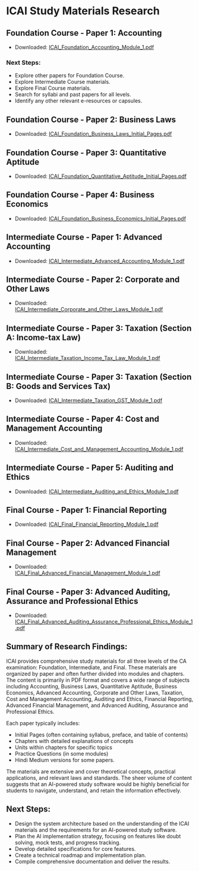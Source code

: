 # ICAI Study Materials Research

## Foundation Course - Paper 1: Accounting

- Downloaded: [ICAI_Foundation_Accounting_Module_1.pdf](https://resource.cdn.icai.org/83877bos67662.pdf)

### Next Steps:
- Explore other papers for Foundation Course.
- Explore Intermediate Course materials.
- Explore Final Course materials.
- Search for syllabi and past papers for all levels.
- Identify any other relevant e-resources or capsules.



## Foundation Course - Paper 2: Business Laws

- Downloaded: [ICAI_Foundation_Business_Laws_Initial_Pages.pdf](https://resource.cdn.icai.org/82008bos66134-ip.pdf)




## Foundation Course - Paper 3: Quantitative Aptitude

- Downloaded: [ICAI_Foundation_Quantitative_Aptitude_Initial_Pages.pdf](https://resource.cdn.icai.org/81974bos66111-ip.pdf)




## Foundation Course - Paper 4: Business Economics

- Downloaded: [ICAI_Foundation_Business_Economics_Initial_Pages.pdf](https://resource.cdn.icai.org/82057bos66159ip.pdf)




## Intermediate Course - Paper 1: Advanced Accounting

- Downloaded: [ICAI_Intermediate_Advanced_Accounting_Module_1.pdf](https://resource.cdn.icai.org/75183bos60698-p1-m1.pdf)




## Intermediate Course - Paper 2: Corporate and Other Laws

- Downloaded: [ICAI_Intermediate_Corporate_and_Other_Laws_Module_1.pdf](https://resource.cdn.icai.org/81786bos65971-ip.pdf)




## Intermediate Course - Paper 3: Taxation (Section A: Income-tax Law)

- Downloaded: [ICAI_Intermediate_Taxation_Income_Tax_Law_Module_1.pdf](https://resource.cdn.icai.org/82587bos66699-ip.pdf)




## Intermediate Course - Paper 3: Taxation (Section B: Goods and Services Tax)

- Downloaded: [ICAI_Intermediate_Taxation_GST_Module_1.pdf](https://resource.cdn.icai.org/82603bos66714.pdf)




## Intermediate Course - Paper 4: Cost and Management Accounting

- Downloaded: [ICAI_Intermediate_Cost_and_Management_Accounting_Module_1.pdf](https://resource.cdn.icai.org/82129bos66210-ip.pdf)




## Intermediate Course - Paper 5: Auditing and Ethics

- Downloaded: [ICAI_Intermediate_Auditing_and_Ethics_Module_1.pdf](https://resource.cdn.icai.org/81598bos65800im1.pdf)




## Final Course - Paper 1: Financial Reporting

- Downloaded: [ICAI_Final_Financial_Reporting_Module_1.pdf](https://resource.cdn.icai.org/83391bos191224-int.pdf)




## Final Course - Paper 2: Advanced Financial Management

- Downloaded: [ICAI_Final_Advanced_Financial_Management_Module_1.pdf](https://resource.cdn.icai.org/83374bos67342-ip.pdf)




## Final Course - Paper 3: Advanced Auditing, Assurance and Professional Ethics

- Downloaded: [ICAI_Final_Advanced_Auditing_Assurance_Professional_Ethics_Module_1.pdf](https://resource.cdn.icai.org/83303bos67352-ip.pdf)

## Summary of Research Findings:

ICAI provides comprehensive study materials for all three levels of the CA examination: Foundation, Intermediate, and Final. These materials are organized by paper and often further divided into modules and chapters. The content is primarily in PDF format and covers a wide range of subjects including Accounting, Business Laws, Quantitative Aptitude, Business Economics, Advanced Accounting, Corporate and Other Laws, Taxation, Cost and Management Accounting, Auditing and Ethics, Financial Reporting, Advanced Financial Management, and Advanced Auditing, Assurance and Professional Ethics.

Each paper typically includes:
- Initial Pages (often containing syllabus, preface, and table of contents)
- Chapters with detailed explanations of concepts
- Units within chapters for specific topics
- Practice Questions (in some modules)
- Hindi Medium versions for some papers.

The materials are extensive and cover theoretical concepts, practical applications, and relevant laws and standards. The sheer volume of content suggests that an AI-powered study software would be highly beneficial for students to navigate, understand, and retain the information effectively.

## Next Steps:
- Design the system architecture based on the understanding of the ICAI materials and the requirements for an AI-powered study software.
- Plan the AI implementation strategy, focusing on features like doubt solving, mock tests, and progress tracking.
- Develop detailed specifications for core features.
- Create a technical roadmap and implementation plan.
- Compile comprehensive documentation and deliver the results.


